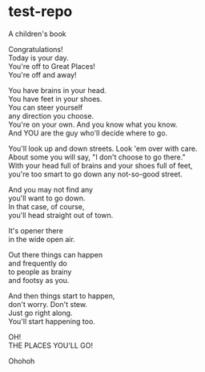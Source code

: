 # test-repo
A children's book

Congratulations!  
Today is your day.  
You're off to Great Places!  
You're off and away!  

You have brains in your head.  
You have feet in your shoes.  
You can steer yourself   
any direction you choose.  
You're on your own. And you know what you know.  
And YOU are the guy who'll decide where to go.  

You'll look up and down streets. Look 'em over with care.  
About some you will say, "I don't choose to go there."  
With your head full of brains and your shoes full of feet,   
you're too smart to go down any not-so-good street.  

And you may not find any  
you'll want to go down.  
In that case, of course,  
you'll head straight out of town.  

It's opener there  
in the wide open air.  

Out there things can happen  
and frequently do  
to people as brainy  
and footsy as you.  

And then things start to happen,  
don't worry. Don't stew.  
Just go right along.  
You'll start happening too.  

OH!  
THE PLACES YOU'LL GO!

Ohohoh

